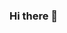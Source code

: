### Hi there 👋

<!--
**fahadshamshad/fahadshamshad** is a ✨ _special_ ✨ repository because its `README.md` (this file) appears on your GitHub profile.

Here are some ideas to get you started:

- 📍  **Hello, World!** This is Fahad Shamshad from Pakistan :pakistan:.
- 🔭 I am currently working as a Researcher @ Computer Vision Department, [MBZUAI](https://mbzuai.ac.ae/)
- 🕘 I had held technical roles as Senior Machine Learning Engineer at OMNO.AI and as a Research Associate at Information Technology University, Lahore.
- 🥇 I did my Masters in Electrical Engineering from NUST Islamabad, where I was advised by Dr. Abdul Ghafoor. I did my bachelors from Institute of Space Technology, Islamabad.
- 🌱 My research interests include Imaging Inverse Problems, Style Transfer, and Computational Photography.
- 💬 Ask me about: **#ArtificialIntelligence #PakistaniResearchers #WarHistory**
- 📫 How to reach me: [fahad.shamshad3@gmail.com](https://fahadshamshad.github.io//) | mail@fahadshamshad.com | fahad.shamshad@mbzuai.ac.ae
